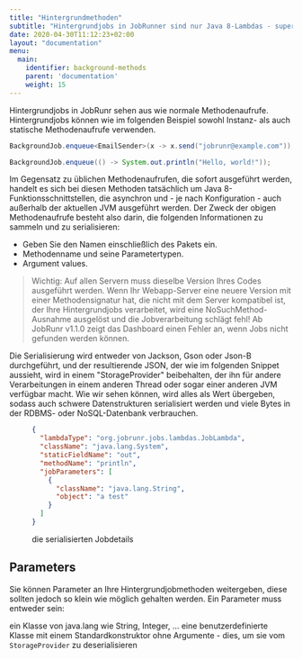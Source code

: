 ```yaml
---
title: "Hintergrundmethoden"
subtitle: "Hintergrundjobs in JobRunner sind nur Java 8-Lambdas - super-einfach!"
date: 2020-04-30T11:12:23+02:00
layout: "documentation"
menu: 
  main: 
    identifier: background-methods
    parent: 'documentation'
    weight: 15
---
```

Hintergrundjobs in JobRunr sehen aus wie normale Methodenaufrufe. Hintergrundjobs können wie im folgenden Beispiel sowohl Instanz- als auch statische Methodenaufrufe verwenden.

```java
BackgroundJob.enqueue<EmailSender>(x -> x.send("jobrunr@example.com"));
```

```java
BackgroundJob.enqueue(() -> System.out.println("Hello, world!"));
```

Im Gegensatz zu üblichen Methodenaufrufen, die sofort ausgeführt werden, handelt es sich bei diesen Methoden tatsächlich um Java 8-Funktionsschnittstellen, die asynchron und - je nach Konfiguration - auch außerhalb der aktuellen JVM ausgeführt werden. Der Zweck der obigen Methodenaufrufe besteht also darin, die folgenden Informationen zu sammeln und zu serialisieren:

- Geben Sie den Namen einschließlich des Pakets ein.
- Methodenname und seine Parametertypen.
- Argument values.

> Wichtig: Auf allen Servern muss dieselbe Version Ihres Codes ausgeführt werden. Wenn Ihr Webapp-Server eine neuere Version mit einer Methodensignatur hat, die nicht mit dem Server kompatibel ist, der Ihre Hintergrundjobs verarbeitet, wird eine NoSuchMethod-Ausnahme ausgelöst und die Jobverarbeitung schlägt fehl! Ab JobRunr v1.1.0 zeigt das Dashboard einen Fehler an, wenn Jobs nicht gefunden werden können.

Die Serialisierung wird entweder von Jackson, Gson oder Json-B durchgeführt, und der resultierende JSON, der wie im folgenden Snippet aussieht, wird in einem "StorageProvider" beibehalten, der ihn für andere Verarbeitungen in einem anderen Thread oder sogar einer anderen JVM verfügbar macht. Wie wir sehen können, wird alles als Wert übergeben, sodass auch schwere Datenstrukturen serialisiert werden und viele Bytes in der RDBMS- oder NoSQL-Datenbank verbrauchen.

<figure>

```json
{
  "lambdaType": "org.jobrunr.jobs.lambdas.JobLambda",
  "className": "java.lang.System",
  "staticFieldName": "out",
  "methodName": "println",
  "jobParameters": [
    {
      "className": "java.lang.String",
      "object": "a test"
    }
  ]
}
```
<figcaption> die serialisierten Jobdetails</figcaption>
</figure>

## Parameters
Sie können Parameter an Ihre Hintergrundjobmethoden weitergeben, diese sollten jedoch so klein wie möglich gehalten werden. Ein Parameter muss entweder sein:

ein Klasse von java.lang wie String, Integer, ...
eine benutzerdefinierte Klasse mit einem Standardkonstruktor ohne Argumente - dies, um sie vom `StorageProvider` zu deserialisieren